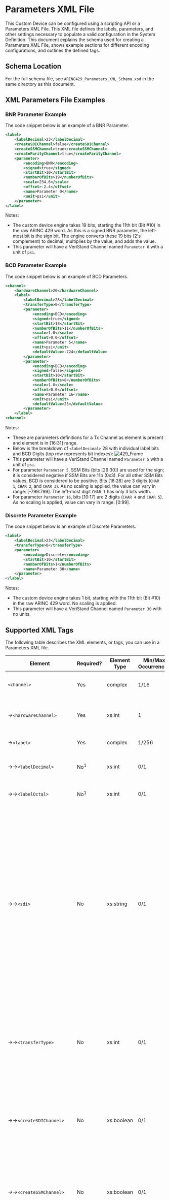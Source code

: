 # Parameters XML File
This Custom Device can be configured using a scripting API or a Parameters XML File. This XML file defines the labels, parameters, and other settings necessary to populate a valid configuration in the System Definition. This document explains the schema used for creating a Parameters XML File, shows example sections for different encoding configurations, and outlines the defined tags.

## Schema Location
For the full schema file, see `ARINC429_Parameters_XML_Schema.xsd` in the same directory as this document.

## XML Parameters File Examples

### BNR Parameter Example
The code snippet below is an example of a BNR Parameter.

```xml
<label>
	<labelDecimal>23</labelDecimal>
	<createSDIChannel>false</createSDIChannel>
	<createSSMChannel>true</createSSMChannel>
	<createParityChannel>true</createParityChannel>
	<parameter>
		<encoding>BNR</encoding>
		<signed>true</signed>
		<startBit>10</startBit>
		<numberOfBits>19</numberOfBits>
		<scale>234.6</scale>
		<offset>-2.4</offset>
		<name>Parameter 0</name>
		<unit>psi</unit>
	</parameter>
</label>
```

Notes:
- The custom device engine takes 19 bits, starting the 11th bit (Bit #10) in the raw ARINC 429 word. As this is a signed BNR parameter, the left-most bit is the sign bit. The engine converts these 19 bits (2's complement) to decimal, multiplies by the <scale> value, and adds the <offset> value.
- This parameter will have a VeriStand Channel named `Parameter 0` with a unit of `psi`.

### BCD Parameter Example
The code snippet below is an example of BCD Parameters.

```xml
<channel>
	<hardwareChannel>26</hardwareChannel>
	<label>
		<labelDecimal>28</labelDecimal>
		<transferType>0</transferType>
		<parameter>
			<encoding>BCD</encoding>
			<signed>true</signed>
			<startBit>18</startBit>
			<numberOfBits>11</numberOfBits>
			<scale>1.0</scale>
			<offset>0.0</offset>
			<name>Parameter 5</name>
			<unit>psi</unit>
			<defaultValue>-724</defaultValue>
		</parameter>
		<parameter>
			<encoding>BCD</encoding>
			<signed>false</signed>
			<startBit>10</startBit>
			<numberOfBits>8</numberOfBits>
			<scale>1.0</scale>
			<offset>0.0</offset>
			<name>Parameter 16</name>
			<unit>psi</unit>
			<defaultValue>25</defaultValue>
		</parameter>
	</label>
<channel>
```

Notes:
- These are parameters definitions for a Tx Channel as <defaultValue> element is present and <hardwareChannel> element is in [16:31] range.
- Below is the breakdown of `<labelDecimal>` 28 with individual label bits and BCD Digits (top row represents bit indexes):
![429_Frame](429_Frame.png)
- This parameter will have a VeriStand Channel named `Parameter 5` with a unit of `psi`. 
- For parameter `Parameter 5`, SSM Bits (bits [29:30]) are used for the sign; it is considered negative if SSM Bits are 11b (0x3). For all other SSM Bits values, BCD is considered to be positive. Bits [18:28] are 3 digits (`CHAR 1`, `CHAR 2`, and `CHAR 3`). As no scaling is applied, the value can vary in range: [-799:799]. The left-most digit `CHAR 1` has only 3 bits width.
- For parameter `Parameter 16`, bits [10:17] are 2 digits (`CHAR 4` and `CHAR 5`). As no scaling is applied, value can vary in range: [0:99].

### Discrete Parameter Example
The code snippet below is an example of Discrete Parameters.

```xml
<label>
	<labelDecimal>23</labelDecimal>
	<transferType>0</transferType>
	<parameter>
		<encoding>Discrete</encoding>
		<startBit>10</startBit>
		<numberOfBits>1</numberOfBits>
		<name>Parameter 30</name>
	</parameter>
</label>
```

Notes:
- The custom device engine takes 1 bit, starting with the 11th bit (Bit #10) in the raw ARINC 429 word. No scaling is applied.
- This parameter will have a VeriStand Channel named `Parameter 30` with no units.

## Supported XML Tags
The following table describes the XML elements, or tags, you can use in a Parameters XML file.

|Element|Required?|Element Type|Min/Max Occurrences|Description|
|--- |--- |--- |--- |--- |
|`<channel>`|Yes|complex|1/16|Opening tag for a channel labels definition.|
|→`<hardwareChannel>`|Yes|xs:int|1|Specifies the Hardware Channel used. Range is: [0:31].|
|→`<label>`|Yes|complex|1/256|Opening tag for a label definition..|
|→→`<labelDecimal>`|No<sup>1</sup>|xs:int|0/1|Specifies the label (decimal). Range is: [0:255].|
|→→`<labelOctal>`|No<sup>1</sup>|xs:int|0/1|Specifies the label (octal). Range is: [0:377].|
|→→`<sdi>`|No|xs:string|0/1|Specifies whether these Label settings apply to all SDI variants or a specific one. Supported values: <br/>All (default) - Pastes by creating a new instance of the item.<br/>00 - Pastes only if an item with the same GUID does not already exist.<br/>01 - Pastes only if an item with the same name does not already exist.<br/>10 - Pastes by replacing an item.<br/>11 - Prompts the operator with a dialog before pasting.|
|→→`<transferType>`|No|xs:int|0/1|Specifies the transfer type for a Tx message. Use 0 for a scheduled label; use 1 for an acyclic label. Default Value (if XML element is absent) is 0 (Scheduled).|
|→→`<createSDIChannel>`|No|xs:boolean|0/1|Specifies whether a VeriStand Channel should be created for the Label SDI Bits. Default Value (if XML element is absent) is false.|
|→→`<createSSMChannel>`|No|xs:boolean|0/1|Specifies whether a VeriStand Channel should be created for the Label SSM Bits. Default Value (if XML element is absent) is false.|
|→→`<createParityChannel>`|No|xs:boolean|0/1|Specifies whether a VeriStand Channel should be created for the Label Parity Bit. This is supported only for Rx Channel, not for Tx. Default Value (if XML element is absent) is false.|
|→→`<parameter>`|No|complex|1/unbounded|Opening tag for a Parameter definition.|
|→→→`<encoding>`|Yes|xs:string|1/1|Specifies the Encoding for the Parameter. Supported values:<br/>BNR (default) - Binary Number Representation.<br/>BCD - Binary Coded Decimal. Each decimal digit is represented by a fixed number of bits.<br/>Discrete - Set of individual adjacent bits.|
|→→→`<signed>`|No|xs:boolean|0/1|Specifies whether Parameter is signed. It applies only to BCD and BNR encoding. If it is a signed BCD Parameter,it is considered negative if SSM Bits are 11. For all other cases, the BCD is considered to be positive.|
|→→→`<startBit>`|Yes|xs:int|1/1|Specifies the Start Bit for the Parameter. It is a 0-based information. For Labels from Rx Channels, range accepted is: [0:31]. For Labels from Tx Channels, valid range is: [8:30] (Label ID (bits [0:7] and Parity Bit (bit 31) are overloaded by board firmware). For Parameters when `<encoding>` is set to BCD, `<startBit>` values supported are: 10, 14, 18, 22, 26.|
|→→→`<numberOfBits>`|Yes|xs:int|1/1|Specifies the number of bits for the Parameter. Range accepted is: [0:32].|
|→→→`<scale>`|No|xs:double|0/1|Specifies the Scale value to be applied to scale to and from the raw data. If no scaling is to be applied, value should be set to 1.0.|
|→→→`<offset>`|No|xs:double|0/1|Specifies the Offset value to be applied to offset to and from the raw data. If no offset is to be applied, value should be set to 0.0.|
|→→→`<name>`|Yes|xs:string|1/32|Specifies, for each Parameter, the name to be used in VeriStand. When Parameter encoding is set to Discrete, each Parameter (each bit) must have an instance of that `<name>`.|
|→→→`<unit>`|No|xs:string|0/1|Specifies, for each Parameter, the unit to be used in VeriStand.|
|→→→`<defaultValue>`|No<sup>2</sup>|xs:double|0/unbounded|Specifies, for each Parameter, the Default Value to be used for the associated VeriStand Channel. For Parameters used in Tx Channels, this XML Element must be present for each Parameter. For Parameters used in Tx Channels, when Parameter `<encoding>` is set to Discrete, each Parameter (each bit) must have an instance of that `<defaultValue>`.|

Notes:
1. Either `<labelDecimal>` or `<labelOctal>` must be present for each `<label>` instance.
2. For Parameters used in Tx Channels, `<defaultValue>` must be present for each Parameter.
